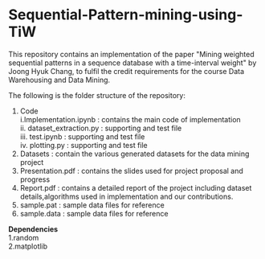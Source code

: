 # Sequential-Pattern-mining-using-TiW
This repository contains an implementation of the paper "Mining weighted sequential patterns in a sequence database
with a time-interval weight" by Joong Hyuk Chang, to fulfil the credit requirements for the course Data Warehousing and Data Mining.

The following is the folder structure of the repository:
1. Code<br>
  i.Implementation.ipynb : contains the main code of implementation<br>
  ii. dataset_extraction.py : supporting and test file<br>
  iii. test.ipynb : supporting and test file<br>
  iv. plotting.py : supporting and test file<br>
2. Datasets : contain the various generated datasets for the data mining project<br>
3. Presentation.pdf : contains the slides used for project proposal and progress<br>
4. Report.pdf : contains a detailed report of the project including dataset details,algorithms used in implementation and our contributions.<br>
5. sample.pat : sample data files for reference<br>
6. sample.data : sample data files for reference<br>

**Dependencies**<br>
1.random<br>
2.matplotlib<br>


